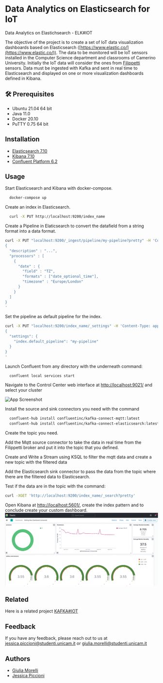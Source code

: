 # Data Analytics on Elasticsearch for IoT

Data Analytics on Elastichsearch - ELK#IOT

The objective of the project is to create a set of IoT data visualization dashboards based on Elasticsearch ([https://www.elastic.co/](https://www.elastic.co/)). The data to be monitored will be IoT sensors installed in the Computer Science department and classrooms of Camerino University. Initially the IoT data will consider the ones from [Filippetti](https://www.filippetti.it/) sensors.
Data must be ingested with Kafka and sent in real time to Elasticsearch and displayed on one or more visualization dashboards defined in Kibana. 

## 🛠 Prerequisites
- Ubuntu 21.04 64 bit
- Java 11.0
- Docker 20.10
- PuTTY 0.75 64 bit

## Installation
- [Elasticsearch 7.10](https://www.elastic.co/guide/en/elasticsearch/reference/current/docker.html)
- [Kibana 7.10](https://codingfundas.com/how-to-install-elasticsearch-7-with-kibana-using-docker-compose/index.html)
- [Confluent Platform 6.2](https://docs.confluent.io/platform/current/quickstart/ce-quickstart.html)

## Usage

Start Elasticsearch and Kibana with docker-compose.
```bash
  docker-compose up 
```
Create an index in Elasticsearch.
```bash
  curl -X PUT http://localhost:9200/index_name
```
Create a Pipeline in Elaticsearch to convert the datafield from a string format into a data format.
```bash
curl -X PUT "localhost:9200/_ingest/pipeline/my-pipeline?pretty" -H 'Content-Type: application/json' -d'
{
  "description" : "...",
  "processors" : [
    {
      "date" : {
        "field" : "TZ",
        "formats" : ["date_optional_time"],
        "timezone" : "Europe/London"
      }
    }
  ]
}
'
```
Set the pipeline as default pipeline for the index.
```bash
curl -X PUT "localhost:9200/index_name/_settings" -H 'Content-Type: application/json' -d'
{
  "settings": {
    "index.default_pipeline": "my-pipeline"
  }
}
'
```
Launch Confluent from any directory with the underneath command:

```bash
  confluent local services start
```

Navigate to the Control Center web interface at [http://localhost:9021/](http://localhost:9021/) and select your cluster

![App Screenshot](https://via.placeholder.com/468x300?text=App+Screenshot+Here)

Install the source and sink connectors you need with the command
```bash
  confluent-hub install confluentinc/kafka-connect-mqtt:latest
  confluent-hub install confluentinc/kafka-connect-elasticsearch:latest
```

Create the topic you need. 

Add the Mqtt source connector to take the data in real time from the Filippetti broker and put it into the topic that you defined. 

Create and Write a Stream using KSQL to filter the mqtt data and create a new topic with the filtered data

Add the Elasticsearch sink connector to pass the data from the topic where there are the filtered data to Elasticsearch. 

Test if the data are in the topic with the command:
```bash
curl -XGET 'http://localhost:9200/index_name/_search?pretty'
``` 
Open Kibana at [http://localhost:5601/](http://localhost:5601/), create the index pattern and to conclude create your custom dashboard.
![App Screenshot](https://github.com/jessicapicc/elk-IoT/blob/main/image/dashboard.png)


## Related

Here is a related project [KAFKA#IOT](https://github.com/LuciaPasseri/Kafka/tree/d58c028a9203477e56948f2291a0acb86bd05bbe)

## Feedback

If you have any feedback, please reach out to us at [jessica.piccioni@studenti.unicam.it](mailto:jessica.piccioni@studenti.unicam.it) or [giulia.morelli@studenti.unicam.it](mailto:giulia.morelli@studenti.unicam.it)

## Authors

- [Giulia Morelli](https://www.github.com/giuliamorelli)
- [Jessica Piccioni](https://github.com/jessicapicc)
